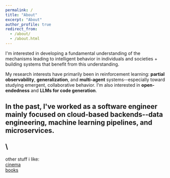 ```yaml
---
permalink: /
title: "About"
excerpt: "About"
author_profile: true
redirect_from: 
  - /about/
  - /about.html
---
```


I'm interested in developing a fundamental understanding of the mechanisms leading to intelligent behavior in individuals and societies + building systems that benefit from this understanding.

My research interests have primarily been in reinforcement learning: **partial observability**, **generalization**, and **multi-agent** systems--especially toward studying emergent, collaborative behavior. I'm also interested in **open-endedness** and **LLMs for code generation**.

In the past, I've worked as a software engineer mainly focused on cloud-based backends--data engineering, machine learning pipelines, and microservices.\
\
\
--

other stuff i like:\
[cinema](https://boxd.it/5EHy7)\
[books](https://www.goodreads.com/user/show/174961565)
